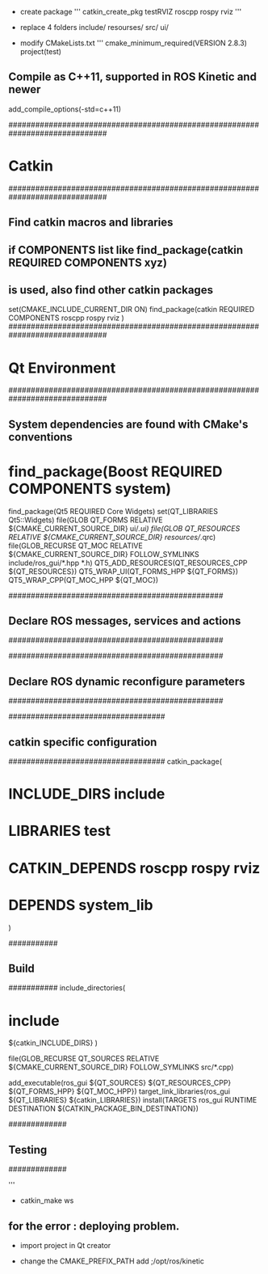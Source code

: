 * create package
'''
catkin_create_pkg testRVIZ roscpp rospy rviz
'''

* replace 4 folders
include/ resourses/ src/ ui/

* modify CMakeLists.txt
'''
cmake_minimum_required(VERSION 2.8.3)
project(test)

## Compile as C++11, supported in ROS Kinetic and newer
add_compile_options(-std=c++11)

##############################################################################
# Catkin
##############################################################################
## Find catkin macros and libraries
## if COMPONENTS list like find_package(catkin REQUIRED COMPONENTS xyz)
## is used, also find other catkin packages
set(CMAKE_INCLUDE_CURRENT_DIR ON)
find_package(catkin REQUIRED COMPONENTS
  roscpp
  rospy
  rviz
)
##############################################################################
# Qt Environment
##############################################################################

## System dependencies are found with CMake's conventions
# find_package(Boost REQUIRED COMPONENTS system)
find_package(Qt5 REQUIRED Core Widgets)
set(QT_LIBRARIES Qt5::Widgets)
file(GLOB QT_FORMS RELATIVE ${CMAKE_CURRENT_SOURCE_DIR} ui/*.ui)
file(GLOB QT_RESOURCES RELATIVE ${CMAKE_CURRENT_SOURCE_DIR} resources/*.qrc)
file(GLOB_RECURSE QT_MOC RELATIVE ${CMAKE_CURRENT_SOURCE_DIR} FOLLOW_SYMLINKS include/ros_gui/*.hpp *.h)
QT5_ADD_RESOURCES(QT_RESOURCES_CPP ${QT_RESOURCES})
QT5_WRAP_UI(QT_FORMS_HPP ${QT_FORMS})
QT5_WRAP_CPP(QT_MOC_HPP ${QT_MOC})


################################################
## Declare ROS messages, services and actions ##
################################################


################################################
## Declare ROS dynamic reconfigure parameters ##
################################################

###################################
## catkin specific configuration ##
###################################
catkin_package(
#  INCLUDE_DIRS include
#  LIBRARIES test
#  CATKIN_DEPENDS roscpp rospy rviz
#  DEPENDS system_lib
)

###########
## Build ##
###########
include_directories(
# include
  ${catkin_INCLUDE_DIRS}
)


file(GLOB_RECURSE QT_SOURCES RELATIVE ${CMAKE_CURRENT_SOURCE_DIR} FOLLOW_SYMLINKS src/*.cpp)

add_executable(ros_gui ${QT_SOURCES} ${QT_RESOURCES_CPP} ${QT_FORMS_HPP} ${QT_MOC_HPP})
target_link_libraries(ros_gui ${QT_LIBRARIES} ${catkin_LIBRARIES})
install(TARGETS ros_gui RUNTIME DESTINATION ${CATKIN_PACKAGE_BIN_DESTINATION})

#############
## Testing ##
#############

'''

* catkin_make ws
## for the error : deploying  problem.

* import project in Qt creator

* change the CMAKE_PREFIX_PATH add ;/opt/ros/kinetic
